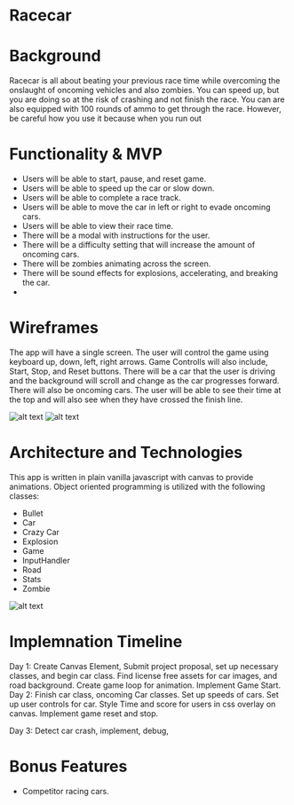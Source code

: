 # Racecar

# Background

Racecar is all about beating your previous race time while overcoming the onslaught of oncoming vehicles and also zombies. You can speed up, but you are doing so at the risk of crashing and not finish the race. You can are also equipped with 100 rounds of ammo to get through the race. However, be careful how you use it because when you run out

# Functionality & MVP
  * Users will be able to start, pause, and reset game.
  * Users will be able to speed up the car or slow down.
  * Users will be able to complete a race track.
  * Users will be able to move the car in left or right to evade oncoming cars.
  * Users will be able to view their race time.
  * There will be a modal with instructions for the user.
  * There will be a difficulty setting that will increase the amount of oncoming cars.
  * There will be zombies animating across the screen.
  * There will be sound effects for explosions, accelerating, and breaking the car.
  *
  
 # Wireframes
   The app will have a single screen. The user will control the game using keyboard up, down, left, right arrows. Game Controlls will also include, Start, Stop, and Reset buttons. There will be a car that the user is driving and the background will scroll and change as the car progresses forward. There will also be oncoming cars. The user will be able to see their time at the top and will also see when they have crossed the finish line.
   
   ![alt text](https://partybnb-seeder.s3.us-east-2.amazonaws.com/racecar.PNG)
   ![alt text](https://partybnb-seeder.s3.us-east-2.amazonaws.com/racecar3.PNG)
   
   
 # Architecture and Technologies
 This app is written in plain vanilla javascript with canvas to provide animations. Object oriented programming is utilized with the following classes:
 * Bullet
 * Car
 * Crazy Car
 * Explosion
 * Game
 * InputHandler
 * Road
 * Stats
 * Zombie
 
 ![alt text](https://partybnb-seeder.s3.us-east-2.amazonaws.com/racecar4.PNG)
 
 # Implemnation Timeline
 Day 1: Create Canvas Element, Submit project proposal, set up necessary classes, and begin car class. Find license free assets for car images, and road background. Create game loop for animation. Implement Game Start.
 Day 2: Finish car class, oncoming Car classes. Set up speeds of cars. Set up user controls for car. Style Time and score for users in css overlay on canvas. Implement game reset and stop.
 
 Day 3: Detect car crash, implement, debug, 
 
 # Bonus Features
   * Competitor racing cars.
 
